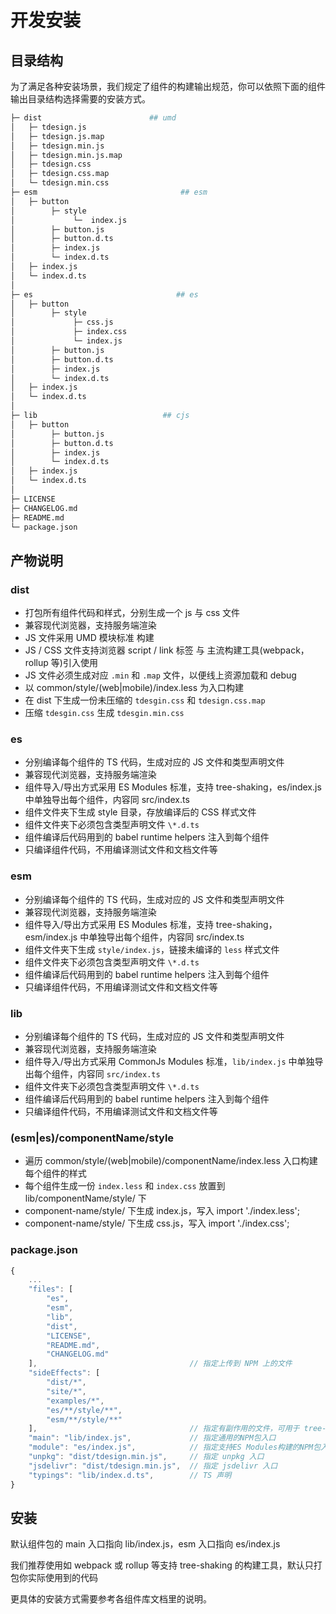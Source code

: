 # 开发安装

## 目录结构

为了满足各种安装场景，我们规定了组件的构建输出规范，你可以依照下面的组件输出目录结构选择需要的安装方式。

```bash
├─ dist                        ## umd
│   ├─ tdesign.js
│   ├─ tdesign.js.map
│   ├─ tdesign.min.js
│   ├─ tdesign.min.js.map
│   ├─ tdesign.css
│   ├─ tdesign.css.map
│   └─ tdesign.min.css
├─ esm                                ## esm
│   ├─ button
│        ├─ style
│             └─  index.js
│        ├─ button.js
│        ├─ button.d.ts
│        ├─ index.js
│        └─ index.d.ts
│   ├─ index.js
│   └─ index.d.ts
│
├─ es                                ## es
│   ├─ button
│        ├─ style
│             ├─ css.js
│             ├─ index.css
│             └─ index.js
│        ├─ button.js
│        ├─ button.d.ts
│        ├─ index.js
│        └─ index.d.ts
│   ├─ index.js
│   └─ index.d.ts
│
├─ lib                            ## cjs
│   ├─ button
│        ├─ button.js
│        ├─ button.d.ts
│        ├─ index.js
│        └─ index.d.ts
│   ├─ index.js
│   └─ index.d.ts
│
├─ LICENSE
├─ CHANGELOG.md
├─ README.md
└─ package.json
```

## 产物说明

### dist

- 打包所有组件代码和样式，分别生成一个 js 与 css 文件
- 兼容现代浏览器，支持服务端渲染
- JS 文件采用 UMD 模块标准 构建
- JS / CSS 文件支持浏览器 script / link 标签 与 主流构建工具(webpack，rollup 等)引入使用
- JS 文件必须生成对应 `.min` 和 `.map` 文件，以便线上资源加载和 debug
- 以 common/style/(web|mobile)/index.less 为入口构建
- 在 dist 下生成一份未压缩的 `tdesgin.css` 和 `tdesign.css.map`
- 压缩 `tdesgin.css` 生成 `tdesgin.min.css`

### es

- 分别编译每个组件的 TS 代码，生成对应的 JS 文件和类型声明文件
- 兼容现代浏览器，支持服务端渲染
- 组件导入/导出方式采用 ES Modules 标准，支持 tree-shaking，es/index.js 中单独导出每个组件，内容同 src/index.ts
- 组件文件夹下生成 style 目录，存放编译后的 CSS 样式文件
- 组件文件夹下必须包含类型声明文件 `\*.d.ts`
- 组件编译后代码用到的 babel runtime helpers 注入到每个组件
- 只编译组件代码，不用编译测试文件和文档文件等

### esm

- 分别编译每个组件的 TS 代码，生成对应的 JS 文件和类型声明文件
- 兼容现代浏览器，支持服务端渲染
- 组件导入/导出方式采用 ES Modules 标准，支持 tree-shaking，esm/index.js 中单独导出每个组件，内容同 src/index.ts
- 组件文件夹下生成 `style/index.js`，链接未编译的 `less` 样式文件
- 组件文件夹下必须包含类型声明文件 `\*.d.ts`
- 组件编译后代码用到的 babel runtime helpers 注入到每个组件
- 只编译组件代码，不用编译测试文件和文档文件等

### lib

- 分别编译每个组件的 TS 代码，生成对应的 JS 文件和类型声明文件
- 兼容现代浏览器，支持服务端渲染
- 组件导入/导出方式采用 CommonJs Modules 标准，`lib/index.js` 中单独导出每个组件，内容同 `src/index.ts`
- 组件文件夹下必须包含类型声明文件 `\*.d.ts`
- 组件编译后代码用到的 babel runtime helpers 注入到每个组件
- 只编译组件代码，不用编译测试文件和文档文件等

### (esm|es)/componentName/style

- 遍历 common/style/(web|mobile)/componentName/index.less 入口构建每个组件的样式
- 每个组件生成一份 `index.less` 和 `index.css` 放置到 lib/componentName/style/ 下
- component-name/style/ 下生成 index.js，写入 import './index.less';
- component-name/style/ 下生成 css.js，写入 import './index.css';

### package.json

```javascript
{
    ...
    "files": [
        "es",
        "esm",
        "lib",
        "dist",
        "LICENSE",
        "README.md",
        "CHANGELOG.md"
    ],                                  // 指定上传到 NPM 上的文件
    "sideEffects": [
        "dist/*",
        "site/*",
        "examples/*",
        "es/**/style/**",
        "esm/**/style/**"
    ],                                  // 指定有副作用的文件，可用于 tree-shaking
    "main": "lib/index.js",             // 指定通用的NPM包入口
    "module": "es/index.js",            // 指定支持ES Modules构建的NPM包入口
    "unpkg": "dist/tdesign.min.js",     // 指定 unpkg 入口
    "jsdelivr": "dist/tdesign.min.js",  // 指定 jsdelivr 入口
    "typings": "lib/index.d.ts",        // TS 声明
}
```

## 安装

默认组件包的 main 入口指向 lib/index.js，esm 入口指向 es/index.js

我们推荐使用如 webpack 或 rollup 等支持 tree-shaking 的构建工具，默认只打包你实际使用到的代码

更具体的安装方式需要参考各组件库文档里的说明。
